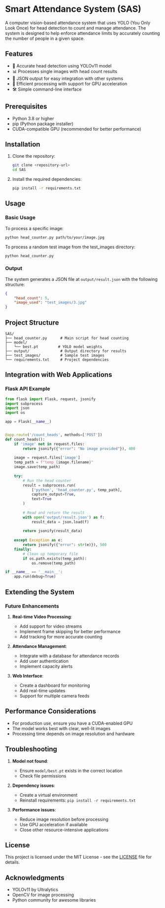 # Smart Attendance System (SAS)

A computer vision-based attendance system that uses YOLO (You Only Look Once) for head detection to count and manage attendance. The system is designed to help enforce attendance limits by accurately counting the number of people in a given space.

## Features

- 🎯 Accurate head detection using YOLOv11 model
- 📊 Processes single images with head count results
- 📝 JSON output for easy integration with other systems
- 🚀 Efficient processing with support for GPU acceleration
- 🛠️ Simple command-line interface

## Prerequisites

- Python 3.8 or higher
- pip (Python package installer)
- CUDA-compatible GPU (recommended for better performance)

## Installation

1. Clone the repository:
   ```bash
   git clone <repository-url>
   cd SAS
   ```

2. Install the required dependencies:
   ```bash
   pip install -r requirements.txt
   ```

## Usage

### Basic Usage

To process a specific image:
```bash
python head_counter.py path/to/your/image.jpg
```

To process a random test image from the test_images directory:
```bash
python head_counter.py
```

### Output

The system generates a JSON file at `output/result.json` with the following structure:
```json
{
    "head_count": 5,
    "image_used": "test_images/3.jpg"
}
```

## Project Structure

```
SAS/
├── head_counter.py      # Main script for head counting
├── model/
│   └── best.pt         # YOLO model weights
├── output/              # Output directory for results
├── test_images/         # Sample test images
└── requirements.txt     # Project dependencies
```

## Integration with Web Applications

### Flask API Example

```python
from flask import Flask, request, jsonify
import subprocess
import json
import os

app = Flask(__name__)


@app.route('/count_heads', methods=['POST'])
def count_heads():
    if 'image' not in request.files:
        return jsonify({"error": "No image provided"}), 400
    
    image = request.files['image']
    temp_path = f"temp_{image.filename}"
    image.save(temp_path)
    
    try:
        # Run the head counter
        result = subprocess.run(
            ['python', 'head_counter.py', temp_path],
            capture_output=True,
            text=True
        )
        
        # Read and return the result
        with open('output/result.json') as f:
            result_data = json.load(f)
        
        return jsonify(result_data)
        
    except Exception as e:
        return jsonify({"error": str(e)}), 500
    finally:
        # Clean up temporary file
        if os.path.exists(temp_path):
            os.remove(temp_path)

if __name__ == '__main__':
    app.run(debug=True)
```

## Extending the System

### Future Enhancements

1. **Real-time Video Processing**:
   - Add support for video streams
   - Implement frame skipping for better performance
   - Add tracking for more accurate counting

2. **Attendance Management**:
   - Integrate with a database for attendance records
   - Add user authentication
   - Implement capacity alerts

3. **Web Interface**:
   - Create a dashboard for monitoring
   - Add real-time updates
   - Support for multiple camera feeds

## Performance Considerations

- For production use, ensure you have a CUDA-enabled GPU
- The model works best with clear, well-lit images
- Processing time depends on image resolution and hardware

## Troubleshooting

1. **Model not found**:
   - Ensure `model/best.pt` exists in the correct location
   - Check file permissions

2. **Dependency issues**:
   - Create a virtual environment
   - Reinstall requirements: `pip install -r requirements.txt`

3. **Performance issues**:
   - Reduce image resolution before processing
   - Use GPU acceleration if available
   - Close other resource-intensive applications

## License

This project is licensed under the MIT License - see the [LICENSE](LICENSE) file for details.

## Acknowledgments

- YOLOv11 by Ultralytics
- OpenCV for image processing
- Python community for awesome libraries
